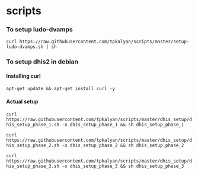 # scripts
 ### To setup ludo-dvamps
 ``curl https://raw.githubusercontent.com/tpkalyan/scripts/master/setup-ludo-dvamps.sh | sh``

 ### To setup dhis2 in debian
 #### Installing curl
  ``apt-get update && apt-get install curl -y``
  #### Actual setup
  ``curl https://raw.githubusercontent.com/tpkalyan/scripts/master/dhis_setup/dhis_setup_phase_1.sh -o dhis_setup_phase_1 && sh dhis_setup_phase_1``

  ``curl https://raw.githubusercontent.com/tpkalyan/scripts/master/dhis_setup/dhis_setup_phase_2.sh -o dhis_setup_phase_2 && sh dhis_setup_phase_2``

  ``curl https://raw.githubusercontent.com/tpkalyan/scripts/master/dhis_setup/dhis_setup_phase_3.sh -o dhis_setup_phase_3 && sh dhis_setup_phase_3``
